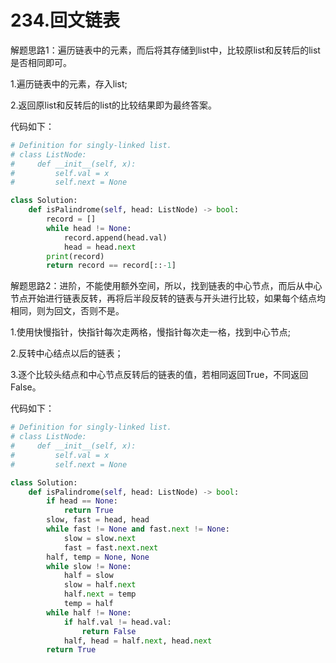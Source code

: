 # 234.回文链表

解题思路1：遍历链表中的元素，而后将其存储到list中，比较原list和反转后的list是否相同即可。

1.遍历链表中的元素，存入list;

2.返回原list和反转后的list的比较结果即为最终答案。

代码如下：

```python
# Definition for singly-linked list.
# class ListNode:
#     def __init__(self, x):
#         self.val = x
#         self.next = None

class Solution:
    def isPalindrome(self, head: ListNode) -> bool:
        record = []
        while head != None:
            record.append(head.val)
            head = head.next
        print(record)
        return record == record[::-1]
```

解题思路2：进阶，不能使用额外空间，所以，找到链表的中心节点，而后从中心节点开始进行链表反转，再将后半段反转的链表与开头进行比较，如果每个结点均相同，则为回文，否则不是。

1.使用快慢指针，快指针每次走两格，慢指针每次走一格，找到中心节点;

2.反转中心结点以后的链表；

3.逐个比较头结点和中心节点反转后的链表的值，若相同返回True，不同返回False。

代码如下：

```python
# Definition for singly-linked list.
# class ListNode:
#     def __init__(self, x):
#         self.val = x
#         self.next = None

class Solution:
    def isPalindrome(self, head: ListNode) -> bool:
        if head == None:
            return True
        slow, fast = head, head
        while fast != None and fast.next != None:
            slow = slow.next
            fast = fast.next.next
        half, temp = None, None
        while slow != None:
            half = slow
            slow = half.next
            half.next = temp
            temp = half
        while half != None:
            if half.val != head.val:
                return False
            half, head = half.next, head.next
        return True
```
